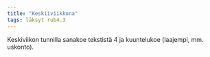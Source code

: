 ```yaml
---
title: "Keskiiviikkona"
tags: läksyt rub4.3
---
```


Keskiviikon tunnilla sanakoe tekstistä 4 ja kuuntelukoe (laajempi, mm. uskonto).